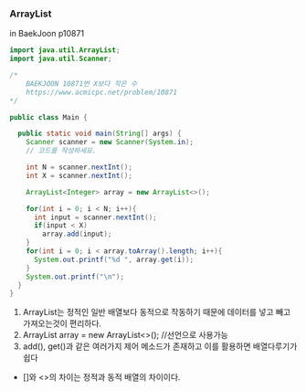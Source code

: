 ### ArrayList

in BaekJoon p10871

```java
import java.util.ArrayList;
import java.util.Scanner;

/*
    BAEKJOON 10871번 X보다 작은 수
    https://www.acmicpc.net/problem/10871
*/

public class Main {

  public static void main(String[] args) {
    Scanner scanner = new Scanner(System.in);
    // 코드를 작성하세요.

    int N = scanner.nextInt();
    int X = scanner.nextInt();

    ArrayList<Integer> array = new ArrayList<>();

    for(int i = 0; i < N; i++){
      int input = scanner.nextInt();
      if(input < X)
        array.add(input);
    }
    for(int i = 0; i < array.toArray().length; i++){
      System.out.printf("%d ", array.get(i));
    }
    System.out.printf("\n");
  }
}
```


1. ArrayList는 정적인 일반 배열보다 동적으로 작동하기 때문에 데이터를 넣고 빼고 가져오는것이 편리하다.
2. ArrayList<Integer> array = new ArrayList<>(); //선언으로 사용가능
3. add(), get()과 같은 여러가지 제어 메소드가 존재하고 이를 활용하면 배열다루기가 쉽다


* []와 <>의 차이는 정적과 동적 배열의 차이이다.
